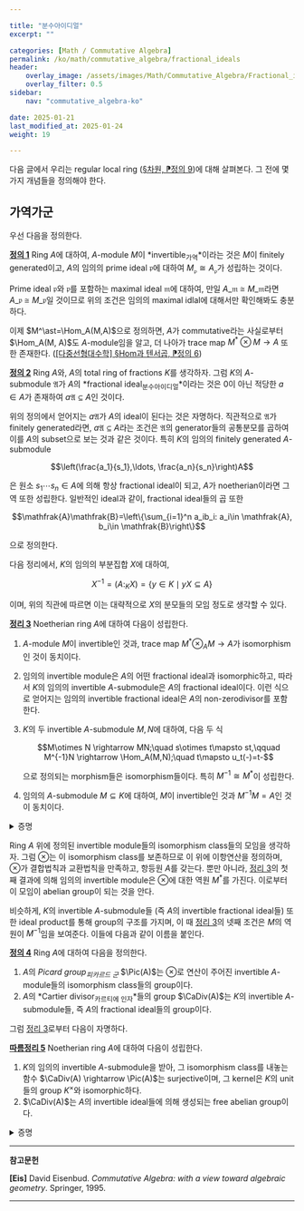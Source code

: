 ```yaml
---

title: "분수아이디얼"
excerpt: ""

categories: [Math / Commutative Algebra]
permalink: /ko/math/commutative_algebra/fractional_ideals
header:
    overlay_image: /assets/images/Math/Commutative_Algebra/Fractional_ideals.png
    overlay_filter: 0.5
sidebar: 
    nav: "commutative_algebra-ko"

date: 2025-01-21
last_modified_at: 2025-01-24
weight: 19

---
```


다음 글에서 우리는 regular local ring ([§차원, ⁋정의 9](/ko/math/commutative_algebra/Krull_dimension#def9))에 대해 살펴본다. 그 전에 몇가지 개념들을 정의해야 한다. 

## 가역가군

우선 다음을 정의한다. 

<div class="definition" markdown="1">

<ins id="def1">**정의 1**</ins> Ring $A$에 대하여, $A$-module $M$이 *invertible<sub>가역</sub>*이라는 것은 $M$이 finitely generated이고, $A$의 임의의 prime ideal $\mathfrak{p}$에 대하여 $M_\mathfrak{p}\cong A_\mathfrak{p}$가 성립하는 것이다. 

</div>

Prime ideal $\mathfrak{p}$와 $\mathfrak{p}$를 포함하는 maximal ideal $\mathfrak{m}$에 대하여, 만일 $A\_\mathfrak{m}\cong M\_\mathfrak{m}$라면 $A\_\mathfrak{p}\cong M\_\mathfrak{p}$일 것이므로 위의 조건은 임의의 maximal idlal에 대해서만 확인해봐도 충분하다. 

이제 $M^\ast=\Hom_A(M,A)$으로 정의하면, $A$가 commutative라는 사실로부터 $\Hom_A(M, A)$도 $A$-module임을 알고, 더 나아가 trace map $M^\ast\otimes M \rightarrow A$ 또한 존재한다. ([\[다중선형대수학\] §Hom과 텐서곱, ⁋정의 6](/ko/math/multilinear_algebra/hom_and_tensor#def6))

<div class="definition" markdown="1">

<ins id="def2">**정의 2**</ins> Ring $A$와, $A$의 total ring of fractions $K$를 생각하자. 그럼 $K$의 $A$-submodule $\mathfrak{A}$가 $A$의 *fractional ideal<sub>분수아이디얼</sub>*이라는 것은 $0$이 아닌 적당한 $a\in A$가 존재하여 $a \mathfrak{A}\subseteq A$인 것이다. 

</div>

위의 정의에서 얻어지는 $a \mathfrak{A}$가 $A$의 ideal이 된다는 것은 자명하다. 직관적으로 $\mathfrak{A}$가 finitely generated라면, $a \mathfrak{A}\subseteq A$라는 조건은 $\mathfrak{A}$의 generator들의 공통분모를 곱하여 이를 $A$의 subset으로 보는 것과 같은 것이다. 특히 $K$의 임의의 finitely generated $A$-submodule

$$\left(\frac{a_1}{s_1},\ldots, \frac{a_n}{s_n}\right)A$$

은 원소 $s_1\cdots s_n\in A$에 의해 항상 fractional ideal이 되고, $A$가 noetherian이라면 그 역 또한 성립한다. 일반적인 ideal과 같이, fractional ideal들의 곱 또한

$$\mathfrak{A}\mathfrak{B}=\left\{\sum_{i=1}^n a_ib_i: a_i\in \mathfrak{A}, b_i\in \mathfrak{B}\right\}$$

으로 정의한다. 

다음 정리에서, $K$의 임의의 부분집합 $X$에 대하여, 

$$X^{-1}=(A:_KX)=\{y\in K\mid yX\subseteq A\}$$

이며, 위의 직관에 따르면 이는 대략적으로 $X$의 분모들의 모임 정도로 생각할 수 있다. 

<div class="proposition" markdown="1">

<ins id="thm3">**정리 3**</ins> Noetherian ring $A$에 대하여 다음이 성립한다.

1. $A$-module $M$이 invertible인 것과, trace map $M^\ast\otimes_A M \rightarrow A$가 isomorphism인 것이 동치이다. 
2. 임의의 invertible module은 $A$의 어떤 fractional ideal과 isomorphic하고, 따라서 $K$의 임의의 invertible $A$-submodule은 $A$의 fractional ideal이다. 이런 식으로 얻어지는 임의의 invertible fractional ideal은 $A$의 non-zerodivisor를 포함한다.
3. $K$의 두 invertible $A$-submodule $M,N$에 대하여, 다음 두 식
    
    $$M\otimes N \rightarrow MN;\quad s\otimes t\mapsto st,\qquad M^{-1}N \rightarrow \Hom_A(M,N);\quad t\mapsto u_t(-)=t-$$

    으로 정의되는 morphism들은 isomorphism들이다. 특히 $M^{-1}\cong M^\ast$이 성립한다.
4. 임의의 $A$-submodule $M\subseteq K$에 대하여, $M$이 invertible인 것과 $M^{-1}M=A$인 것이 동치이다.

</div>
<details class="proof" markdown="1">
<summary>증명</summary>

1. 우선 한쪽 방향은 [§국소화의 성질들, ⁋명제 4](/ko/math/commutative_algebra/properties_of_localization#prop4)에 의해 자명하다.  
    거꾸로 trace map $\tr:M^\ast\otimes_A M \rightarrow A$가 isomorphism이라 하고, $M\_\mathfrak{p}\cong A\_\mathfrak{p}$임을 보여야 한다. 이 때, $\tr$이 isomorphism이므로
    
    $$\tr\left(\sum_{i=1}^n\xi_i\otimes x_i\right)=1$$

    이도록 하는 $M^\ast\otimes M$의 원소가 존재하며, 우리는 $M\_\mathfrak{p}$가 $a_i$로 생성된다는 것을 보인다. 그럼 $M$은 [§국소화의 성질들, ⁋명제 4](/ko/math/commutative_algebra/properties_of_localization#prop4)에 의해 이들 $x_1,\ldots, x_n$들로 생성되어야 한다. 

    다시 이 명제를 통해, 우리는 주어진 가정으로부터 임의의 prime ideal $\mathfrak{p}$에 대해 $\tr_\mathfrak{p}$가 isomorphism이 다음의 isomorphism
    
    $$\tr_\mathfrak{p}: (M^\ast\otimes_AM)_\mathfrak{p}\cong M^\ast_\mathfrak{p}\otimes_{A_\mathfrak{p}}M_\mathfrak{p} \rightarrow A_\mathfrak{p}$$
    
    을 얻는다. 비슷하게 $\xi_i:M \rightarrow A$를 localize하여 $(\xi\_i)\_\mathfrak{p}: M\_\mathfrak{p}\rightarrow A\_\mathfrak{p}$를 정의할 수 있으며, 이들이 원하는 isomorphism이 될 것이다.  
    한편 고정된 $\mathfrak{p}$에 대하여, $1\not\in \mathfrak{p}$이므로 위에서 택한 $\xi_i\otimes x_i$ 중 어느 하나는 $\tr(\xi_i\otimes x_i)=\xi_i(x_i)\not\in \mathfrak{p}$를 만족해야 한다. 그럼 $A\_\mathfrak{p}$에서 이 원소의 역원 $\xi_i(x_i)^{-1}$이 존재하며, 이를 편의상 $a_i$라 쓰기로 하면 다음 식

    $$(\xi_i)_\mathfrak{p}(a_i x_i)=1$$

    을 통해 $(\xi_i)\_{\mathfrak{p}}: M\_\mathfrak{p} \rightarrow A\_\mathfrak{p}$가 $a_i x_i$를 $A\_\mathfrak{p}$로 옮기는 것을 안다. 이제 $A\_\mathfrak{p} \rightarrow M\_\mathfrak{p}$를 $1\mapsto a_ix_i$로 정의하면, 이는 $(\xi_i)\_\mathfrak{p}$의 section이며 따라서 다음의 short exact sequence

    $$0 \longrightarrow \ker (\xi_i)_\mathfrak{p}\longrightarrow M_\mathfrak{p}\overset{(\xi_i)_\mathfrak{p}}{\longrightarrow}A_\mathfrak{p}\longrightarrow 0$$

    가 split한다. 이로부터 $M_\mathfrak{p}\cong A\_\mathfrak{p}x_i\oplus\ker(\xi\_i)\_\mathfrak{p}$인 것을 안다. 비슷하게 $M\_\mathfrak{p}\hookrightarrow M^{\ast\ast}\_\mathfrak{p}$를 통해 $x_i$를 $M^\ast\_\mathfrak{p} \rightarrow A\_\mathfrak{p}$로 보면 $M\_\mathfrak{p}^\ast\cong A\_\mathfrak{p}\xi_i\oplus \ker(x_i)$를 얻으며, 이제

    $$M^\ast_\mathfrak{p}\otimes M_\mathfrak{p}\cong (A_\mathfrak{p}\xi_i\otimes A_\mathfrak{p}x_i)\oplus ( A_\mathfrak{p}\xi_i\otimes\ker (\xi_i)_\mathfrak{p})\oplus(\ker(x_i)_\mathfrak{p}\otimes A_\mathfrak{p}x_i)\oplus (\ker(x_i)_\mathfrak{p}\otimes \ker(\xi_i)_\mathfrak{p})$$

    이다. 그런데 우변의 첫 번째 항이 정확히 $A\_\mathfrak{p}$의 원소를 전부 복원해내므로, $\tr_\mathfrak{p}$로 옮겼을 때 나머지 항들은 $0$으로 가야만 하고, 특히 둘째 항이 $0$으로 가는 것으로부터 $(\ker\xi_i)\_\mathfrak{p}=\ker(\xi_i)_\mathfrak{p}=0$임을 안다. 즉, $\xi\_i$는 위의 주장대로 $M\_\mathfrak{p}$에서 $A\_\mathfrak{p}$로의 isomorphism이고, 이를 통해 $M\_\mathfrak{p}$를 $x_i$로 생성되는 free $A\_\mathfrak{p}$-moule로 생각할 수 있다. 
2. 이제 $M$이 invertible module이라 하자. 이를 $A$의 fractional ideal과 비교하기 위해서는 우선 $M$을 $K$에 넣어주어야 한다. 그런데 우선 $A$의 total ring of fractions $K$의 maximal ideal들은 정확히 $A$의 maximal한 associated prime ideal들에 대응됨을 확인할 수 있고, $\Ass A$는 유한하므로 $K$는 semilocal ring이 된다. 따라서 [§정수적 확장, ⁋명제 13](/ko/math/commutative_algebra/integral_extension#prop13)과 다음 isomorphism들
    
    $$M\otimes K_{\mathfrak{m}K}=M_\mathfrak{m}\cong A_\mathfrak{m}\cong K_{\mathfrak{m}K}$$

    으로부터 $M\otimes K\cong K$를 얻는다. 이제 이를 localization map $\epsilon: M \rightarrow S^{-1}M=K\otimes M$과 합성하면 원하는 embedding을 얻으며, 이 때 $\epsilon$이 injective이라는 사실 또한 $A$의 임의의 maximal ideal $\mathfrak{m}$에 [§국소화의 성질들, ⁋명제 4](/ko/math/commutative_algebra/properties_of_localization#prop4)를 적용하여 다음의 map

    $$\epsilon_\mathfrak{m}: M_\mathfrak{m}\cong A_\mathfrak{m} \rightarrow K\otimes_{A_\mathfrak{m}} A_\mathfrak{m}=S^{-1}A_\mathfrak{m}$$

    을 얻고, 이 때 $S$의 원소들 (즉 $A$의 non-zerodivisor들)이 $A_\mathfrak{m}$의 non-zerodivisor이기 때문에 얻어진다.  
    이제 fractional ideal $\mathfrak{A}$가 주어졌다 하고, $\mathfrak{A}\cap A$가 zerodivisor로만 이루어졌다 하자. 그럼 $\mathfrak{a}$가 (finitely generated) fractional ideal이라는 것으로부터, 공통분모 $a$를 찾아 $a \mathfrak{A}\subseteq A$를 $A$의 ideal이 되도록 할 수 있으며, 이제 [§동반소아이디얼, ⁋정리 7](/ko/math/commutative_algebra/associated_primes#thm7)을 적용하면 $a\mathfrak{A}$는 오로지 non-zerodivisor로만 이루어진 $A$의 ideal이므로, 이는 associated prime ideal들의 합집합에 속하고 다시 여기에 [§동반소아이디얼, ⁋보조정리 2](/ko/math/commutative_algebra/associated_primes#lem2)를 적용하면 $a\mathfrak{A}$가 실제로 어떤 $b\in A$를 annihilate하는 것을 안다. 즉, $ab$는 $\mathfrak{A}$를 annihilate하고 따라서 $\ann(ab)$를 포함하는 prime ideal $\mathfrak{p}$에서 localize를 하면 $M\_\mathfrak{p}\not\cong A\_\mathfrak{p}$임을 안다. 
3. 두 invertible module $M,N$이 주어졌다 하자. 그럼 둘째 결과에 의해 이들을 $K$ 안에 들어있는 fractional ideal로 생각할 수 있으며, 주장에서 주어진 map 또한 이렇게 정의된 것이다. 그럼 어차피 주어진 morphism들이 isomorphism이라는 것은 [§국소화의 성질들, ⁋명제 4](/ko/math/commutative_algebra/properties_of_localization#prop4)을 통해 보일 것이므로, 처음부터 $A$가 local임을 가정해도 되고, 그럼 둘째 결과에서의 논증과 invertible module의 정의에 의해 $M,N$은 모두 $A$와 isomorphic하다. 이제 $M,N$을 생성하는 $K$의 non-zerodivisor를 각각 $s,t$라 하면, 첫 번째 morphism은 원래부터 epimorphism이고, 추가로 $M\otimes_A N$을 $A\cong As\otimes_AAt$로 본다면 $M\otimes N \rightarrow MN$은 $1\otimes1$을 $st$로 보내는 것으로 이해할 수 있으므로 $st$가 non-zerodivisor라는 것으로부터 이것이 monomorphism이기도 하다는 것을 안다.
  두 번째 morphism의 경우, 우선 우리는 두 번째 결과에 의하여 적당한 non-zerodivisor $a\in A\cap M$을 택할 수 있다. 그럼 $0$이 아닌 임의의 $t\in M^{-1}N$에 대해 $ta\neq 0$이므로 $u_t$는 zero morphism이 아니고, 따라서 주장의 morphism은 monomorphism이다. 이것이 epimorphism이라는 것은 임의의 $u\in \Hom_A(M,N)$에 대하여, $u(x)=y$라 하면 $u=u_{y/x}$가 되어 성립한다. 특히 $N=A$로 두면 마지막 주장을 얻는다.
4. 우선 $M$이 invertible이라면 3번 결과에 의해 $M^{-1}\otimes M \rightarrow M^{-1}M$과 trace map $M^\ast\otimes M \rightarrow A$를 같은 것으로 볼 수 있다. 거꾸로 $K$의 임의의 $A$-submodule $M$이 $M^{-1}M=A$를 만족한다면, 위와 마찬가지로 localization을 통해 $(A,\mathfrak{m})$이 local ring이라 가정하고 $M\cong A$임을 보여도 된다. 그런데 조건 $M^{-1}M=A$에 의하여, 적당한 $y\in M^{-1}$에 대해 $yM\not\subseteq \mathfrak{m}$이도록 할 수 있고 그럼 $\mathfrak{m}$의 maximality에 의하여 $yM=A$여야 하고, 이로부터 $M$과 $A$ 사이의 isomorphism $y-$를 얻는다. 

</details>

Ring $A$ 위에 정의된 invertible module들의 isomorphism class들의 모임을 생각하자. 그럼 $\otimes$는 이 isomorphism class를 보존하므로 이 위에 이항연산을 정의하며, $\otimes$가 결합법칙과 교환법칙을 만족하고, 항등원 $A$를 갖는다. 뿐만 아니라, [정리 3](#thm3)의 첫째 결과에 의해 임의의 invertible module은 $\otimes$에 대한 역원 $M^\ast$를 가진다. 이로부터 이 모임이 abelian group이 되는 것을 안다.

비슷하게, $K$의 invertible $A$-submodule들 (즉 $A$의 invertible fractional ideal들) 또한 ideal product를 통해 group의 구조를 가지며, 이 때 [정리 3](#thm3)의 넷째 조건은 $M$의 역원이 $M^{-1}$임을 보여준다. 이들에 다음과 같이 이름을 붙인다.

<div class="definition" markdown="1">

<ins id="def4">**정의 4**</ins> Ring $A$에 대하여 다음을 정의한다. 

1. $A$의 *Picard group<sub>피카르드 군</sub>* $\Pic(A)$는 $\otimes$로 연산이 주어진 invertible $A$-module들의 isomorphism class들의 group이다.
2. $A$의 *Cartier divisor<sub>카르티에 인자</sub>*들의 group $\CaDiv(A)$는 $K$의 invertible $A$-submodule들, 즉 $A$의 fractional ideal들의 group이다.

</div>

그럼 [정리 3](#thm3)로부터 다음이 자명하다.

<div class="proposition" markdown="1">

<ins id="cor5">**따름정리 5**</ins> Noetherian ring $A$에 대하여 다음이 성립한다.

1. $K$의 임의의 invertible $A$-submodule을 받아, 그 isomorphism class를 내놓는 함수 $\CaDiv(A) \rightarrow \Pic(A)$는 surjective이며, 그 kernel은 $K$의 unit들의 group $K^\times$와 isomorphic하다.
2. $\CaDiv(A)$는 $A$의 invertible ideal들에 의해 생성되는 free abelian group이다.

</div>
<details class="proof" markdown="1">
<summary>증명</summary>

1. 주어진 함수가 surjective인 것은 [정리 3](#thm3)의 둘째 결과이며, $K$의 임의의 unit $x$에 대하여 $Ax\subseteq K$는 이 함수에 의해 $A$로 옮겨지는 invertible module이다. 따라서 임의의 invertible submodule $M,N$이 isomorphic하여, 적당한 $x\in K^\times$에 대해 $I=xJ$라 할 수 있으므로 kernel에 대한 주장도 보일 수 있다.
2. 임의의 invertible fractional ideal $\mathfrak{A}$에 대하여, [정리 3](#thm3)의 둘째, 넷째 결과에 의해 $\mathfrak{A}^{-1}$도 invertible fractional ideal이고, 그럼 다시 [정리 3](#thm3)의 둘째 결과에 의해 $\mathfrak{A}^{-1}$은 $A$의 non-zerodivisor를 포함한다. 이를 $a$라 하면, $a \mathfrak{A}\subseteq A$이므로 $\mathfrak{A}=a \mathfrak{A}\cdot (a)^{-1}$이다. 

</details>

---

**참고문헌**

**[Eis]** David Eisenbud. *Commutative Algebra: with a view toward algebraic geometry*. Springer, 1995. 

---